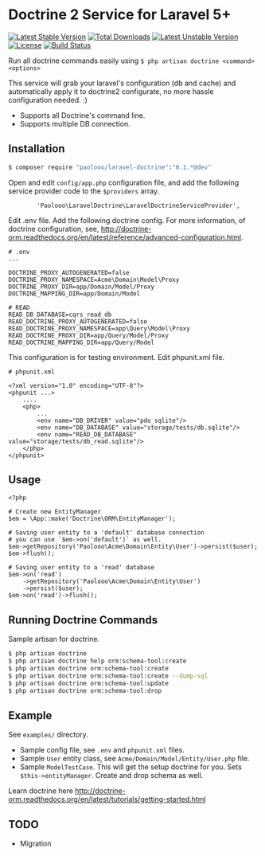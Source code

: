 # Doctrine 2 Service for Laravel 5+

[![Latest Stable Version](https://poser.pugx.org/paolooo/laravel-doctrine/v/stable.svg)](https://packagist.org/packages/paolooo/laravel-doctrine)
[![Total Downloads](https://poser.pugx.org/paolooo/laravel-doctrine/downloads.svg)](https://packagist.org/packages/paolooo/laravel-doctrine)
[![Latest Unstable Version](https://poser.pugx.org/paolooo/laravel-doctrine/v/unstable.svg)](https://packagist.org/packages/paolooo/laravel-doctrine)
[![License](https://poser.pugx.org/paolooo/laravel-doctrine/license.svg)](https://packagist.org/packages/paolooo/laravel-doctrine)
[![Build Status](https://travis-ci.org/paolooo/coffee-espresso-two-shots.svg?branch=master)](https://travis-ci.org/paolooo/coffee-espresso-two-shots)

Run all doctrine commands easily using `$ php artisan doctrine <command> <options>`

This service will grab your laravel's configuration (db and cache) and automatically apply it to doctrine2 configurate, no more hassle configuration needed. :)

* Supports all Doctrine's command line.
* Supports multiple DB connection.

## Installation

```bash
$ composer require "paolooo/laravel-doctrine":"0.1.*@dev"
```

Open and edit `config/app.php` configuration file, and add the following service provider code to the `$providers` array.

```
        'Paolooo\LaravelDoctrine\LaravelDoctrineServiceProvider',
```

Edit .env file. Add the following doctrine config. For more information,
of doctrine configuration, see, http://doctrine-orm.readthedocs.org/en/latest/reference/advanced-configuration.html.

```
# .env
...

DOCTRINE_PROXY_AUTOGENERATED=false
DOCTRINE_PROXY_NAMESPACE=Acme\Domain\Model\Proxy
DOCTRINE_PROXY_DIR=app/Domain/Model/Proxy
DOCTRINE_MAPPING_DIR=app/Domain/Model

# READ
READ_DB_DATABASE=cqrs_read_db
READ_DOCTRINE_PROXY_AUTOGENERATED=false
READ_DOCTRINE_PROXY_NAMESPACE=app\Query\Model\Proxy
READ_DOCTRINE_PROXY_DIR=app/Query/Model/Proxy
READ_DOCTRINE_MAPPING_DIR=app/Query/Model
```

This configuration is for testing environment. Edit phpunit.xml file.

```
# phpunit.xml

<?xml version="1.0" encoding="UTF-8"?>
<phpunit ...>
    ....
    <php>
        ...
        <env name="DB_DRIVER" value="pdo_sqlite"/>
        <env name="DB_DATABASE" value="storage/tests/db.sqlite"/>
        <env name="READ_DB_DATABASE" value="storage/tests/db_read.sqlite"/>
    </php>
</phpunit>
```

## Usage

```
<?php

# Create new EntityManager
$em = \App::make('Doctrine\ORM\EntityManager');

# Saving user entity to a 'default' database connection
# you can use `$em->on('default')` as well.
$em->getRepository('Paolooo\Acme\Domain\Entity\User')->persist($user);
$em->flush();

# Saving user entity to a 'read' database
$em->on('read')
    ->getRepository('Paolooo\Acme\Domain\Entity\User')
    ->persist($user);
$em->on('read')->flush();

```

## Running Doctrine Commands

Sample artisan for doctrine.

```bash
$ php artisan doctrine
$ php artisan doctrine help orm:schema-tool:create
$ php artisan doctrine orm:schema-tool:create
$ php artisan doctrine orm:schema-tool:create --dump-sql
$ php artisan doctrine orm:schema-tool:update
$ php artisan doctrine orm:schema-tool:drop
```

## Example

See `examples/` directory.

* Sample config file, see `.env` and `phpunit.xml` files.
* Sample `User` entity class, see `Acme/Domain/Model/Entity/User.php` file.
* Sample `ModelTestCase`. This will get the setup doctrine for you. Sets `$this->entityManager`. Create and drop schema as well.

Learn doctrine here http://doctrine-orm.readthedocs.org/en/latest/tutorials/getting-started.html

## TODO

- Migration
